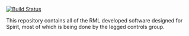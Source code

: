 [![Build Status](https://travis-ci.org/nikolaif399/mock-rml-ros-software.svg?branch=master)](https://travis-ci.org/nikolaif399/mock-rml-ros-software)


This repository contains all of the RML developed software designed for Spirit, most of which is being done by the legged controls group.